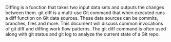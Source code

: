 Diffing is a function that takes two input data sets and outputs the changes between them. git diff is a multi-use Git command that when executed runs a diff function on Git data sources. These data sources can be commits, branches, files and more. This document will discuss common invocations of git diff and diffing work flow patterns. The git diff command is often used along with git status and git log to analyze the current state of a Git repo.  


